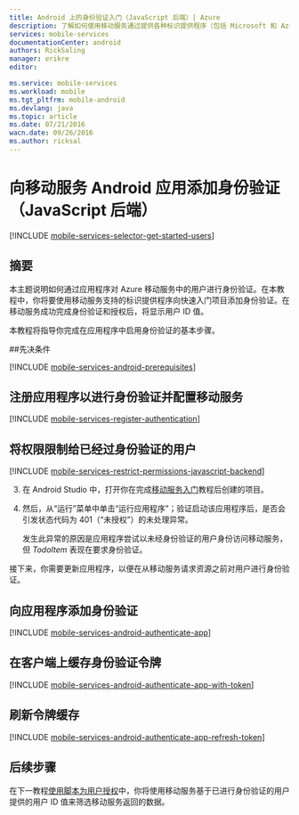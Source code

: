 ```yaml
---
title: Android 上的身份验证入门（JavaScript 后端）| Azure
description: 了解如何使用移动服务通过提供各种标识提供程序（包括 Microsoft 和 Azure Active Directory）对 Android 应用程序的用户进行身份验证（JavaScript 后端）。
services: mobile-services
documentationCenter: android
authors: RickSaling
manager: erikre
editor: 

ms.service: mobile-services
ms.workload: mobile
ms.tgt_pltfrm: mobile-android
ms.devlang: java
ms.topic: article
ms.date: 07/21/2016
wacn.date: 09/26/2016
ms.author: ricksal
---
```


# 向移动服务 Android 应用添加身份验证（JavaScript 后端）

[!INCLUDE [mobile-services-selector-get-started-users](../../includes/mobile-services-selector-get-started-users.md)]

## 摘要

本主题说明如何通过应用程序对 Azure 移动服务中的用户进行身份验证。在本教程中，你将要使用移动服务支持的标识提供程序向快速入门项目添加身份验证。在移动服务成功完成身份验证和授权后，将显示用户 ID 值。

本教程将指导你完成在应用程序中启用身份验证的基本步骤。

##先决条件

[!INCLUDE [mobile-services-android-prerequisites](../../includes/mobile-services-android-prerequisites.md)]

## 注册应用程序以进行身份验证并配置移动服务

[!INCLUDE [mobile-services-register-authentication](../../includes/mobile-services-register-authentication.md)]

## 将权限限制给已经过身份验证的用户

[!INCLUDE [mobile-services-restrict-permissions-javascript-backend](../../includes/mobile-services-restrict-permissions-javascript-backend.md)]

3. 在 Android Studio 中，打开你在完成[移动服务入门]教程后创建的项目。 

4. 然后，从“运行”菜单中单击“运行应用程序”；验证启动该应用程序后，是否会引发状态代码为 401（“未授权”）的未处理异常。

	 发生此异常的原因是应用程序尝试以未经身份验证的用户身份访问移动服务，但 _TodoItem_ 表现在要求身份验证。

接下来，你需要更新应用程序，以便在从移动服务请求资源之前对用户进行身份验证。

## 向应用程序添加身份验证

[!INCLUDE [mobile-services-android-authenticate-app](../../includes/mobile-services-android-authenticate-app.md)]

## <a name="cache-tokens"></a>在客户端上缓存身份验证令牌

[!INCLUDE [mobile-services-android-authenticate-app-with-token](../../includes/mobile-services-android-authenticate-app-with-token.md)]

## <a name="refresh-tokens"></a>刷新令牌缓存

[!INCLUDE [mobile-services-android-authenticate-app-refresh-token](../../includes/mobile-services-android-authenticate-app-refresh-token.md)]

## <a name="next-steps"></a>后续步骤

在下一教程[使用脚本为用户授权]中，你将使用移动服务基于已进行身份验证的用户提供的用户 ID 值来筛选移动服务返回的数据。

<!-- Anchors. -->
[Register your app for authentication and configure Mobile Services]: #register
[Restrict table permissions to authenticated users]: #permissions
[Add authentication to the app]: #add-authentication
[Store authentication tokens on the client]: #cache-tokens
[Refresh expired tokens]: #refresh-tokens
[Next Steps]: #next-steps

<!-- Images. -->

[4]: ./media/mobile-services-android-get-started-users/mobile-services-selection.png
[5]: ./media/mobile-services-android-get-started-users/mobile-service-uri.png

[13]: ./media/mobile-services-android-get-started-users/mobile-identity-tab.png
[14]: ./media/mobile-services-android-get-started-users/mobile-portal-data-tables.png
[15]: ./media/mobile-services-android-get-started-users/mobile-portal-change-table-perms.png

<!-- URLs. -->

[Submit an app page]: http://go.microsoft.com/fwlink/p/?LinkID=266582
[My Applications]: http://go.microsoft.com/fwlink/p/?LinkId=262039
[Live SDK for Windows]: http://go.microsoft.com/fwlink/p/?LinkId=262253
[移动服务入门]: ./mobile-services-android-get-started.md
[使用脚本为用户授权]: ./mobile-services-javascript-backend-service-side-authorization.md

<!---HONumber=Mooncake_0118_2016-->